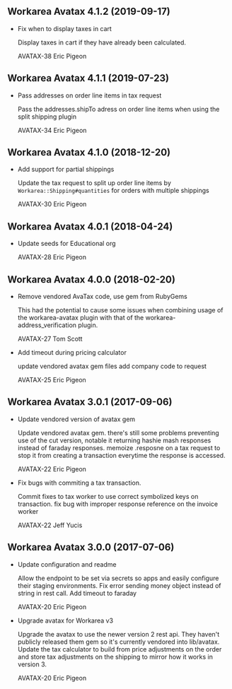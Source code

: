 Workarea Avatax 4.1.2 (2019-09-17)
--------------------------------------------------------------------------------

*   Fix when to display taxes in cart

    Display taxes in cart if they have already been calculated.

    AVATAX-38
    Eric Pigeon



Workarea Avatax 4.1.1 (2019-07-23)
--------------------------------------------------------------------------------

*   Pass addresses on order line items in tax request

    Pass the addresses.shipTo adress on order line items when using the
    split shipping plugin

    AVATAX-34
    Eric Pigeon



Workarea Avatax 4.1.0 (2018-12-20)
--------------------------------------------------------------------------------

*   Add support for partial shippings

    Update the tax request to split up order line items by
    `Workarea::Shipping#quantities` for orders with multiple shippings

    AVATAX-30
    Eric Pigeon



Workarea Avatax 4.0.1 (2018-04-24)
--------------------------------------------------------------------------------

*   Update seeds for Educational org

    AVATAX-28
    Eric Pigeon


Workarea Avatax 4.0.0 (2018-02-20)
--------------------------------------------------------------------------------

*   Remove vendored AvaTax code, use gem from RubyGems

    This had the potential to cause some issues when combining usage of the
    workarea-avatax plugin with that of the workarea-address_verification
    plugin.

    AVATAX-27
    Tom Scott

*   Add timeout during pricing calculator

    update vendored avatax gem files
    add company code to request

    AVATAX-25
    Eric Pigeon


Workarea Avatax 3.0.1 (2017-09-06)
--------------------------------------------------------------------------------

*   Update vendored version of avatax gem

    Update vendored avatax gem. there's still some problems preventing use
    of the cut version, notable it returning hashie mash responses instead
    of faraday responses.  memoize .resposne on a tax request to stop it
    from creating a transaction everytime the response is accessed.

    AVATAX-22
    Eric Pigeon

*   Fix bugs with commiting a tax transaction.

    Commit fixes to tax worker to use correct symbolized keys on transaction.
    fix bug with improper response reference on the invoice worker

    AVATAX-22
    Jeff Yucis


Workarea Avatax 3.0.0 (2017-07-06)
--------------------------------------------------------------------------------

*   Update configuration and readme

    Allow the endpoint to be set via secrets so apps and easily configure
    their staging environments.  Fix error sending money object instead of
    string in rest call.  Add timeout to faraday

    AVATAX-20
    Eric Pigeon

*   Upgrade avatax for Workarea v3

    Upgrade the avatax to use the newer version 2 rest api.  They haven't
    publicly released them gem so it's currently vendored into lib/avatax.
    Update the tax calculator to build from price adjustments on the order
    and store tax adjustments on the shipping to mirror how it works in
    version 3.

    AVATAX-20
    Eric Pigeon
